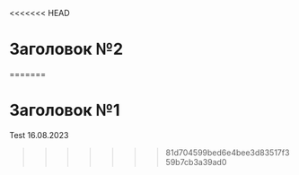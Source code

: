 <<<<<<< HEAD
# Заголовок №2
=======
# Заголовок №1

Test 16.08.2023
>>>>>>> 81d704599bed6e4bee3d83517f359b7cb3a39ad0
